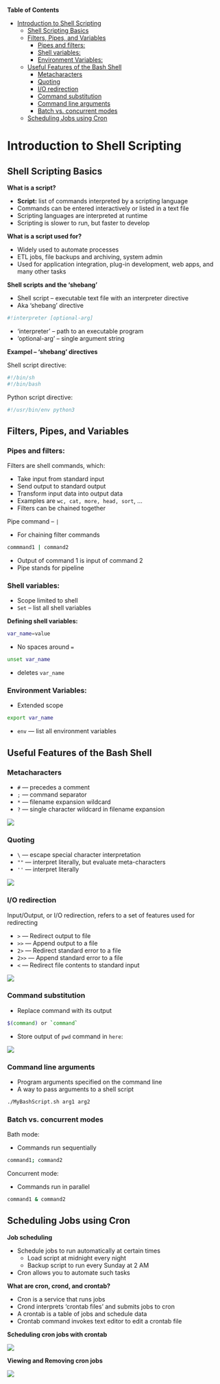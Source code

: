 <!-- START doctoc generated TOC please keep comment here to allow auto update -->
<!-- DON'T EDIT THIS SECTION, INSTEAD RE-RUN doctoc TO UPDATE -->
**Table of Contents**

- [Introduction to Shell Scripting](#introduction-to-shell-scripting)
  - [Shell Scripting Basics](#shell-scripting-basics)
  - [Filters, Pipes, and Variables](#filters-pipes-and-variables)
    - [Pipes and filters:](#pipes-and-filters)
    - [Shell variables:](#shell-variables)
    - [Environment Variables:](#environment-variables)
  - [Useful Features of the Bash Shell](#useful-features-of-the-bash-shell)
    - [Metacharacters](#metacharacters)
    - [Quoting](#quoting)
    - [I/O redirection](#io-redirection)
    - [Command substitution](#command-substitution)
    - [Command line arguments](#command-line-arguments)
    - [Batch vs. concurrent modes](#batch-vs-concurrent-modes)
  - [Scheduling Jobs using Cron](#scheduling-jobs-using-cron)

<!-- END doctoc generated TOC please keep comment here to allow auto update -->

# Introduction to Shell Scripting

## Shell Scripting Basics

**What is  a script?**

- **Script:** list of commands interpreted by a scripting language
- Commands can be entered interactively or listed in a text file
- Scripting languages are interpreted at runtime
- Scripting is slower to run, but faster to develop

**What is a script used for?**

- Widely used to automate processes
- ETL jobs, file backups and archiving, system admin
- Used for application integration, plug-in development, web apps, and many other tasks

**Shell scripts and the ‘shebang’**

- Shell script – executable text file with an interpreter directive
- Aka ‘shebang’ directive

```bash
#!interpreter [optional-arg]
```

- ‘interpreter’ – path to an executable program
- ‘optional-arg’ – single argument string

**Exampel – ‘shebang’ directives**

Shell script directive:

```sh
#!/bin/sh
#!/bin/bash
```

Python script directive:

```python
#!/usr/bin/env python3
```

## Filters, Pipes, and Variables

### Pipes and filters:

Filters are shell commands, which:
- Take input from standard input
- Send output to standard output
- Transform input data into output data
- Examples are `wc, cat, more, head, sort`, …
- Filters can be chained together

Pipe command – `|`
- For chaining filter commands

```bash
commmand1 | command2
```

- Output of command 1 is input of command 2
- Pipe stands for pipeline

### Shell variables:

- Scope limited to shell
- `Set` – list all shell variables

**Defining shell variables:**

```bash
var_name=value
```

- No spaces around `=`

```bash
unset var_name
```

- deletes `var_name`

### Environment Variables:

- Extended scope

```bash
export var_name
```

- `env` — list all environment variables

## Useful Features of the Bash Shell

### Metacharacters

- `#` — precedes a comment
- `;` — command separator
- `*` — filename expansion wildcard
- `?` — single character wildcard in filename expansion

![](assets/Pasted%20image%2020230524080425.png)

### Quoting

- `\` — escape special character interpretation
- `""` — interpret literally, but evaluate meta-characters
- `''` — interpret literally

![](assets/Pasted%20image%2020230524080609.png)

### I/O redirection

Input/Output, or I/O redirection, refers to a set of features used for redirecting
- `>` — Redirect output to file
- `>>` — Append output to a file
- `2>` — Redirect standard error to a file
- `2>>` — Append standard error to a file
- `<` — Redirect file contents to standard input

![](assets/Pasted%20image%2020230524080924.png)

### Command substitution

- Replace command with its output

```bash
$(command) or `command`
```

- Store output of `pwd` command in `here`:

![](assets/Pasted%20image%2020230524081201.png)

### Command line arguments

- Program arguments specified on the command line
- A way to pass arguments to a shell script

```bash
./MyBashScript.sh arg1 arg2
```

### Batch vs. concurrent modes

Bath mode:
- Commands run sequentially

```bash
command1; command2
```

Concurrent mode:
- Commands run in parallel

```bash
command1 & command2
```

## Scheduling Jobs using Cron

**Job scheduling**

- Schedule jobs to run automatically at certain times
	- Load script at midnight every night
	- Backup script to run every Sunday at 2 AM
- Cron allows you to automate such tasks

**What are cron, crond, and crontab?**

- Cron is a service that runs jobs
- Crond interprets ‘crontab files’ and submits jobs to cron
- A crontab is a table of jobs and schedule data
- Crontab command invokes text editor to edit a crontab file

**Scheduling cron jobs with crontab**

![](assets/Pasted%20image%2020230524082230.png)

**Viewing and Removing cron jobs**

![](assets/Pasted%20image%2020230524082411.png)
